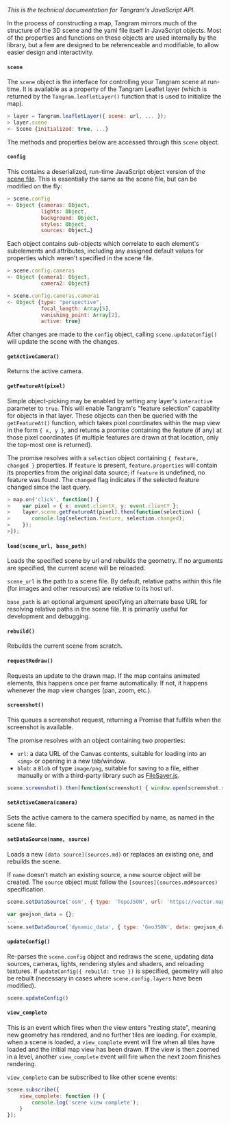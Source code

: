 *This is the technical documentation for Tangram's JavaScript API.*

In the process of constructing a map, Tangram mirrors much of the structure of the 3D scene and the yaml file itself in JavaScript objects. Most of the properties and functions on these objects are used internally by the library, but a few are designed to be referenceable and modifiable, to allow easier design and interactivity.

#### `scene`
The `scene` object is the interface for controlling your Tangram scene at run-time. It is available as a property of the Tangram Leaflet layer (which is returned by the `Tangram.leafletLayer()` function that is used to initialize the map).

```javascript
> layer = Tangram.leafletLayer({ scene: url, ... });
> layer.scene
<- Scene {initialized: true, ...}
```

The methods and properties below are accessed through this `scene` object.

#### `config`
This contains a deserialized, run-time JavaScript object version of the [scene file](Scene-file.md). This is essentially the same as the scene file, but can be modified on the fly:

```javascript
> scene.config
<- Object {cameras: Object,
           lights: Object,
           background: Object,
           styles: Object,
           sources: Object…}
```

Each object contains sub-objects which correlate to each element's subelements and attributes, including any assigned default values for properties which weren't specified in the scene file.

```javascript
> scene.config.cameras
<- Object {camera1: Object,
           camera2: Object}
```

```javascript
> scene.config.cameras.camera1
<- Object {type: "perspective",
           focal_length: Array[5],
           vanishing_point: Array[2],
           active: true}
```

After changes are made to the `config` object, calling `scene.updateConfig()` will update the scene with the changes.

#### `getActiveCamera()`
Returns the active camera.

#### `getFeatureAt(pixel)`
Simple object-picking may be enabled by setting any layer's `interactive` parameter to `true`. This will enable Tangram's "feature selection" capability for objects in that layer. These objects can then be queried with the `getFeatureAt()` function, which takes pixel coordinates within the map view in the form `{ x, y }`, and returns a promise containing the feature (if any) at those pixel coordinates (if multiple features are drawn at that location, only the top-most one is returned).

The promise resolves with a `selection` object containing `{ feature, changed }` properties. If `feature` is present, `feature.properties` will contain its properties from the original data source; if `feature` is undefined, no feature was found. The `changed` flag indicates if the selected feature changed since the last query.

```javascript
> map.on('click', function() {
>    var pixel = { x: event.clientX, y: event.clientY };
>    layer.scene.getFeatureAt(pixel).then(function(selection) {
>       console.log(selection.feature, selection.changed);
>    });
>});
```

#### `load(scene_url, base_path)`
Loads the specified scene by url and rebuilds the geometry. If no arguments are specified, the current scene will be reloaded.

`scene_url` is the path to a scene file. By default, relative paths within this file (for images and other resources) are relative to its host url.

`base_path` is an optional argument specifying an alternate base URL for resolving relative paths in the scene file. It is primarily useful for development and debugging.

#### `rebuild()`
Rebuilds the current scene from scratch.

#### `requestRedraw()`
Requests an update to the drawn map. If the map contains animated elements, this happens once per frame automatically. If not, it happens whenever the map view changes (pan, zoom, etc.).

#### `screenshot()`
This queues a screenshot request, returning a Promise that fulfills when the screenshot is available.

The promise resolves with an object containing two properties:

- `url`: a data URL of the Canvas contents, suitable for loading into an `<img>` or opening in a new tab/window.
- `blob`: a `Blob` of type `image/png`, suitable for saving to a file, either manually or with a third-party library such as [FileSaver.js](https://github.com/eligrey/FileSaver.js/).

```javascript
scene.screenshot().then(function(screenshot) { window.open(screenshot.url); });
```

#### `setActiveCamera(camera)`
Sets the active camera to the camera specified by name, as named in the scene file.

#### `setDataSource(name, source)`
Loads a new `[data source](sources.md)` or replaces an existing one, and rebuilds the scene.

If `name` doesn't match an existing source, a new source object will be created. The `source` object must follow the `[sources](sources.md#sources)` specification.

```javascript
scene.setDataSource('osm', { type: 'TopoJSON', url: 'https://vector.mapzen.com/osm/all/{z}/{x}/{y}.topojson' });
```

```javascript
var geojson_data = {};
...
scene.setDataSource('dynamic_data', { type: 'GeoJSON', data: geojson_data });
```

#### `updateConfig()`
Re-parses the `scene.config` object and redraws the scene, updating data sources, cameras, lights, rendering styles and shaders, and reloading textures. If `updateConfig({ rebuild: true })` is specified, geometry will also be rebuilt (necessary in cases where `scene.config.layers` have been modified).

```javascript
scene.updateConfig()
```

#### `view_complete`
This is an event which fires when the view enters "resting state", meaning new geometry has rendered, and no further tiles are loading. For example, when a scene is loaded, a `view_complete` event will fire when all tiles have loaded and the initial map view has been drawn. If the view is then zoomed in a level, another `view_complete` event will fire when the next zoom finishes rendering.

`view_complete` can be subscribed to like other scene events:

```javascript
scene.subscribe({
    view_complete: function () {
        console.log('scene view complete');
    }
});
```
